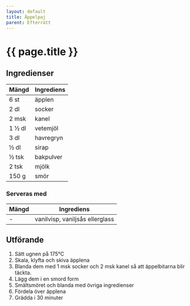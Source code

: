 ```yaml
---
layout: default
title: Äppelpaj
parent: Efterrätt
---
```


# {{ page.title }}

## Ingredienser

Mängd|Ingrediens
------------ | -------------
6 st|äpplen
2 dl|socker
2 msk|kanel
1 ½ dl|vetemjöl
3 dl|havregryn
½ dl|sirap
½ tsk|bakpulver
2 tsk|mjölk
150 g|smör

### Serveras med

Mängd| Ingrediens
------------ | -------------
\-|vanilvisp, vaniljsås ellerglass

## Utförande
1. Sätt ugnen på 175℃
2. Skala, klyfta och skiva äpplena
3. Blanda dem med 1 msk socker och 2 msk kanel så att äppelbitarna blir
   täckta.
4. Lägg dem i en smord form
5. Smältsmöret och blanda med övriga ingredienser
6. Fördela över äpplena
7. Grädda i 30 minuter
